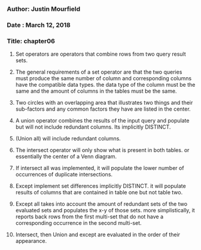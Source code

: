 ### Author: Justin Mourfield
### Date : March 12, 2018
### Title: chapter06

1. Set operators are operators that combine rows from two query result sets.

2. The general requirements of a set operator are that the two queries must produce the same number of column and corresponding columns have the compatible data types. the data type of the column must be the same and the amount of columns in the tables must be the same. 

3. Two circles with an overlapping area that illustrates two things and their sub-factors and any common factors they have are listed in the center.

4. A union operator combines the results of the input query and populate but will not include redundant columns. Its implicitly DISTINCT. 

5. (Union all) will include redundant columns.

6. The intersect operator will only show what is present in both tables. or essentially the center of a Venn diagram.

7. If intersect all was implemented, it will populate the lower number of occurrences of duplicate intersections.  

8. Except implement set differences implicitly DISTINCT. it will populate results of columns that are contained in table one but not table two. 

9. Except all takes into account the amount of redundant sets of the two evaluated sets and populates the x-y of those sets. more simplistically, it reports back rows from the first multi-set that do not have a corresponding occurrence in the second multi-set.

10. Intersect, then Union and except are evaluated in the order of their appearance. 
